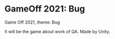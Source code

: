 # GameOff 2021: Bug
Game Off 2021, theme: Bug

It will be the game about work of QA. Made by Unity.

